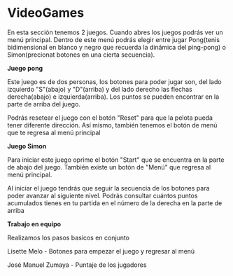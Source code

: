 # **VideoGames**

En esta sección tenemos 2 juegos. Cuando abres los juegos podrás ver un menú principal. Dentro de este menú podrás elegir entre jugar Pong(tenis bidimensional en blanco y negro que recuerda la dinámica del ping-pong) o Simon(precionat botones en una cierta secuencia).

**Juego pong**

Este juego es de dos personas, los botones para poder jugar son, del lado izquierdo "S"(abajo) y "D"(arriba) y del lado derecho las flechas derecha(abajo) e izquierda(arriba). Los puntos se pueden encontrar en la parte de arriba del juego.

Podrás resetear el juego con el botón "Reset" para que la pelota pueda tener diferente dirección. Así mismo, también tenemos el botón de menú que te regresa al menú principal

**Juego Simon**

Para iniciar este juego oprime el botón "Start" que se encuentra en la parte de abajo del juego. También existe un botón de "Menú" que regresa al menú principal. 

Al iniciar el juego tendrás que seguir la secuencia de los botones para poder avanzar al siguiente nivel. Podrás consultar cuántos puntos acumulados tienes en tu partida en el número de la derecha en la parte de arriba


**Trabajo en equipo**

Realizamos los pasos basicos en conjunto

Lisette Melo - Botones para empezar el juego y regresar al menú

José Manuel Zumaya - Puntaje de los jugadores 
